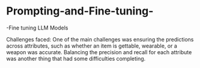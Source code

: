 # Prompting-and-Fine-tuning-
-Fine tuning LLM Models

Challenges faced: One of the main challenges was ensuring the predictions across attributes, such as whether an item is gettable, wearable, or a weapon was accurate. Balancing the precision and recall for each attribute was another thing that had some difficulties completing. 
